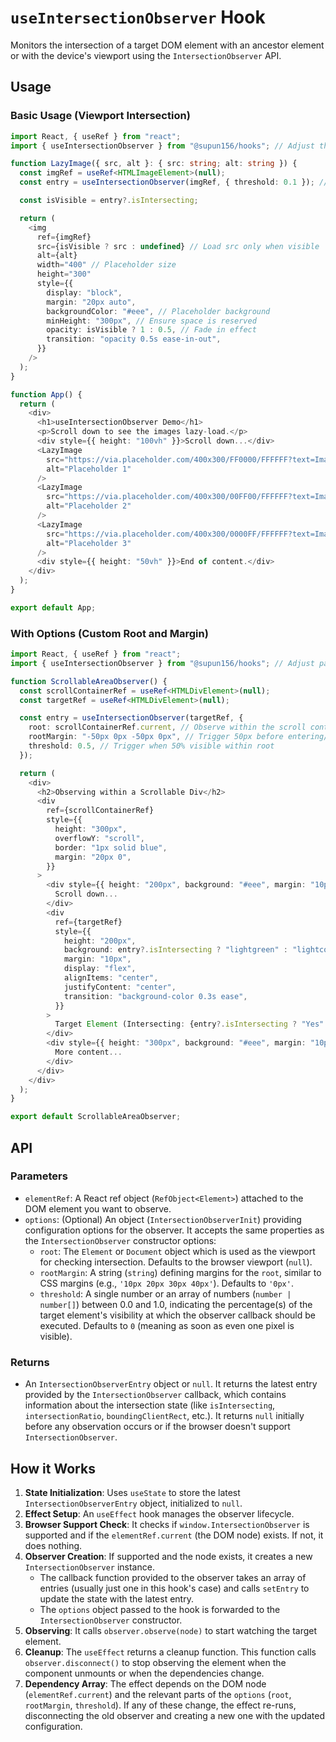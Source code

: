 # `useIntersectionObserver` Hook

Monitors the intersection of a target DOM element with an ancestor element or with the device's viewport using the `IntersectionObserver` API.

## Usage

### Basic Usage (Viewport Intersection)

```typescript
import React, { useRef } from "react";
import { useIntersectionObserver } from "@supun156/hooks"; // Adjust the import path as needed

function LazyImage({ src, alt }: { src: string; alt: string }) {
  const imgRef = useRef<HTMLImageElement>(null);
  const entry = useIntersectionObserver(imgRef, { threshold: 0.1 }); // Trigger when 10% visible

  const isVisible = entry?.isIntersecting;

  return (
    <img
      ref={imgRef}
      src={isVisible ? src : undefined} // Load src only when visible
      alt={alt}
      width="400" // Placeholder size
      height="300"
      style={{
        display: "block",
        margin: "20px auto",
        backgroundColor: "#eee", // Placeholder background
        minHeight: "300px", // Ensure space is reserved
        opacity: isVisible ? 1 : 0.5, // Fade in effect
        transition: "opacity 0.5s ease-in-out",
      }}
    />
  );
}

function App() {
  return (
    <div>
      <h1>useIntersectionObserver Demo</h1>
      <p>Scroll down to see the images lazy-load.</p>
      <div style={{ height: "100vh" }}>Scroll down...</div>
      <LazyImage
        src="https://via.placeholder.com/400x300/FF0000/FFFFFF?text=Image+1"
        alt="Placeholder 1"
      />
      <LazyImage
        src="https://via.placeholder.com/400x300/00FF00/FFFFFF?text=Image+2"
        alt="Placeholder 2"
      />
      <LazyImage
        src="https://via.placeholder.com/400x300/0000FF/FFFFFF?text=Image+3"
        alt="Placeholder 3"
      />
      <div style={{ height: "50vh" }}>End of content.</div>
    </div>
  );
}

export default App;
```

### With Options (Custom Root and Margin)

```typescript
import React, { useRef } from "react";
import { useIntersectionObserver } from "@supun156/hooks"; // Adjust path

function ScrollableAreaObserver() {
  const scrollContainerRef = useRef<HTMLDivElement>(null);
  const targetRef = useRef<HTMLDivElement>(null);

  const entry = useIntersectionObserver(targetRef, {
    root: scrollContainerRef.current, // Observe within the scroll container
    rootMargin: "-50px 0px -50px 0px", // Trigger 50px before entering/leaving root bounds
    threshold: 0.5, // Trigger when 50% visible within root
  });

  return (
    <div>
      <h2>Observing within a Scrollable Div</h2>
      <div
        ref={scrollContainerRef}
        style={{
          height: "300px",
          overflowY: "scroll",
          border: "1px solid blue",
          margin: "20px 0",
        }}
      >
        <div style={{ height: "200px", background: "#eee", margin: "10px" }}>
          Scroll down...
        </div>
        <div
          ref={targetRef}
          style={{
            height: "200px",
            background: entry?.isIntersecting ? "lightgreen" : "lightcoral",
            margin: "10px",
            display: "flex",
            alignItems: "center",
            justifyContent: "center",
            transition: "background-color 0.3s ease",
          }}
        >
          Target Element (Intersecting: {entry?.isIntersecting ? "Yes" : "No"})
        </div>
        <div style={{ height: "300px", background: "#eee", margin: "10px" }}>
          More content...
        </div>
      </div>
    </div>
  );
}

export default ScrollableAreaObserver;
```

## API

### Parameters

- `elementRef`: A React ref object (`RefObject<Element>`) attached to the DOM element you want to observe.
- `options`: (Optional) An object (`IntersectionObserverInit`) providing configuration options for the observer. It accepts the same properties as the `IntersectionObserver` constructor options:
  - `root`: The `Element` or `Document` object which is used as the viewport for checking intersection. Defaults to the browser viewport (`null`).
  - `rootMargin`: A string (`string`) defining margins for the `root`, similar to CSS margins (e.g., `'10px 20px 30px 40px'`). Defaults to `'0px'`.
  - `threshold`: A single number or an array of numbers (`number | number[]`) between 0.0 and 1.0, indicating the percentage(s) of the target element's visibility at which the observer callback should be executed. Defaults to `0` (meaning as soon as even one pixel is visible).

### Returns

- An `IntersectionObserverEntry` object or `null`. It returns the latest entry provided by the `IntersectionObserver` callback, which contains information about the intersection state (like `isIntersecting`, `intersectionRatio`, `boundingClientRect`, etc.). It returns `null` initially before any observation occurs or if the browser doesn't support `IntersectionObserver`.

## How it Works

1.  **State Initialization**: Uses `useState` to store the latest `IntersectionObserverEntry` object, initialized to `null`.
2.  **Effect Setup**: An `useEffect` hook manages the observer lifecycle.
3.  **Browser Support Check**: It checks if `window.IntersectionObserver` is supported and if the `elementRef.current` (the DOM node) exists. If not, it does nothing.
4.  **Observer Creation**: If supported and the node exists, it creates a new `IntersectionObserver` instance.
    - The callback function provided to the observer takes an array of entries (usually just one in this hook's case) and calls `setEntry` to update the state with the latest entry.
    - The `options` object passed to the hook is forwarded to the `IntersectionObserver` constructor.
5.  **Observing**: It calls `observer.observe(node)` to start watching the target element.
6.  **Cleanup**: The `useEffect` returns a cleanup function. This function calls `observer.disconnect()` to stop observing the element when the component unmounts or when the dependencies change.
7.  **Dependency Array**: The effect depends on the DOM node (`elementRef.current`) and the relevant parts of the `options` (`root`, `rootMargin`, `threshold`). If any of these change, the effect re-runs, disconnecting the old observer and creating a new one with the updated configuration.
